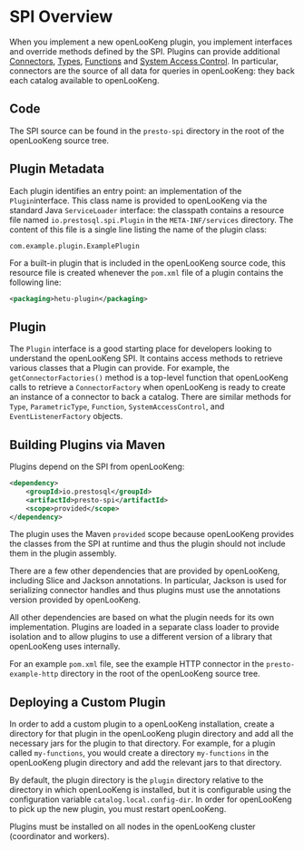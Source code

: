 
# SPI Overview

When you implement a new openLooKeng plugin, you implement interfaces and override methods defined by the SPI. Plugins can provide additional [Connectors](./connectors.md), [Types](./types.md), [Functions](./functions.md) and [System Access Control](./system-access-control.md). In particular, connectors are the source of all data for queries in openLooKeng: they back each catalog available to openLooKeng.

## Code

The SPI source can be found in the `presto-spi` directory in the root of the openLooKeng source tree.

## Plugin Metadata

Each plugin identifies an entry point: an implementation of the `Plugin`interface. This class name is provided to openLooKeng via the standard Java `ServiceLoader` interface: the classpath contains a resource file named `io.prestosql.spi.Plugin` in the `META-INF/services` directory. The content of this file is a single line listing the name of the plugin class:

``` 
com.example.plugin.ExamplePlugin
```

For a built-in plugin that is included in the openLooKeng source code, this resource file is created whenever the `pom.xml` file of a plugin contains the following line:

``` xml
<packaging>hetu-plugin</packaging>
```

## Plugin

The `Plugin` interface is a good starting place for developers looking to understand the openLooKeng SPI. It contains access methods to retrieve various classes that a Plugin can provide. For example, the `getConnectorFactories()` method is a top-level function that openLooKeng calls to retrieve a `ConnectorFactory` when openLooKeng is ready to create an instance of a connector to back a catalog. There are similar methods for `Type`, `ParametricType`, `Function`, `SystemAccessControl`, and `EventListenerFactory` objects.

## Building Plugins via Maven

Plugins depend on the SPI from openLooKeng:

``` xml
<dependency>
    <groupId>io.prestosql</groupId>
    <artifactId>presto-spi</artifactId>
    <scope>provided</scope>
</dependency>
```

The plugin uses the Maven `provided` scope because openLooKeng provides the classes from the SPI at runtime and thus the plugin should not include them in the plugin assembly.

There are a few other dependencies that are provided by openLooKeng, including Slice and Jackson annotations. In particular, Jackson is used for serializing connector handles and thus plugins must use the annotations version provided by openLooKeng.

All other dependencies are based on what the plugin needs for its own implementation. Plugins are loaded in a separate class loader to provide isolation and to allow plugins to use a different version of a library that openLooKeng uses internally.

For an example `pom.xml` file, see the example HTTP connector in the `presto-example-http` directory in the root of the openLooKeng source tree.

## Deploying a Custom Plugin

In order to add a custom plugin to a openLooKeng installation, create a directory for that plugin in the openLooKeng plugin directory and add all the necessary jars for the plugin to that directory. For example, for a plugin called `my-functions`, you would create a directory `my-functions` in the openLooKeng plugin directory and add the relevant jars to that directory.

By default, the plugin directory is the `plugin` directory relative to the directory in which openLooKeng is installed, but it is configurable using the configuration variable `catalog.local.config-dir`. In order for openLooKeng to pick up the new plugin, you must restart openLooKeng.

Plugins must be installed on all nodes in the openLooKeng cluster (coordinator and workers).
